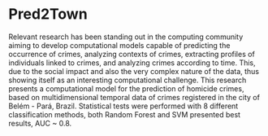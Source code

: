 # Pred2Town
Relevant research has been standing out in the computing community aiming to develop computational models capable of predicting the occurrence of crimes, analyzing contexts of crimes, extracting profiles of individuals linked to crimes, and analyzing crimes according to time. This, due to the social impact and also the very complex nature of the data, thus showing itself as an interesting computational challenge. This research presents a computational model for the prediction of homicide crimes, based on multidimensional temporal data of crimes registered in the city of Belém - Pará, Brazil. Statistical tests were performed with 8 different classification methods, both Random Forest and SVM presented best results, AUC ~ 0.8.


